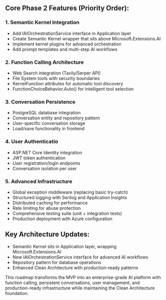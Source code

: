 ## Core Phase 2 Features (Priority Order):

### 1. Semantic Kernel Integration
- Add IAIOrchestrationService interface in Application layer
- Create Semantic Kernel wrapper that sits above Microsoft.Extensions.AI
- Implement kernel plugins for advanced orchestration
- Add prompt templates and multi-step AI workflows

### 2. Function Calling Architecture
- Web Search integration (Tavily/Serper API)
- File System tools with security boundaries
- KernelFunction attributes for automatic tool discovery
- FunctionChoiceBehavior.Auto() for intelligent tool selection

### 3. Conversation Persistence
- PostgreSQL database integration
- Conversation entity and repository pattern
- User-specific conversation storage
- Load/save functionality in frontend

### 4. User Authenticatio
- ASP.NET Core Identity integration
- JWT token authentication
- User registration/login endpoints
- Conversation isolation per user

### 5. Advanced Infrastructure 
- Global exception middleware (replacing basic try-catch)
- Structured logging with Serilog and Application Insights
- Distributed caching for performance
- Rate limiting for abuse protection
- Comprehensive testing suite (unit + integration tests)
- Production deployment with Azure configuration

## Key Architecture Updates:
- Semantic Kernel sits in Application layer, wrapping Microsoft.Extensions.AI
- New IAIOrchestrationService interface for advanced AI workflows
- Repository pattern for database operations
- Enhanced Clean Architecture with production-ready patterns

This roadmap transforms the MVP into an enterprise-grade AI platform with function calling, persistent conversations, user management, and production-ready infrastructure while maintaining the Clean Architecture foundation.
